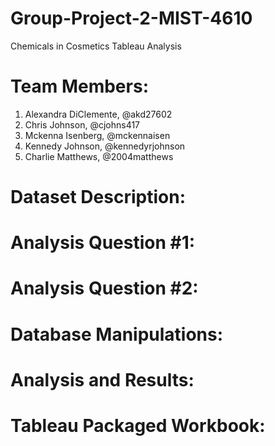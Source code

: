 # Group-Project-2-MIST-4610
Chemicals in Cosmetics Tableau Analysis

# Team Members:
1. Alexandra DiClemente, @akd27602
2. Chris Johnson, @cjohns417
3. Mckenna Isenberg, @mckennaisen
4. Kennedy Johnson, @kennedyrjohnson
5. Charlie Matthews, @2004matthews

# Dataset Description:

# Analysis Question #1:

# Analysis Question #2:

# Database Manipulations:

# Analysis and Results: 

# Tableau Packaged Workbook:
